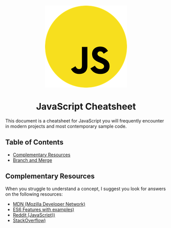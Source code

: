  <p align="center">
  <img width="256" height="256" src="/img/JavaScript_logo_large.png">
</p>

<h1 align="center">JavaScript Cheatsheet</h1>

This document is a cheatsheet for JavaScript you will frequently encounter in modern projects and most contemporary sample code.


## Table of Contents
* [Complementary Resources](#com-res)
* [Branch and Merge](#Branch-merge)




<a name="Complementary Resources"></a>
## Complementary Resources

When you struggle to understand a concept, I suggest you look for answers on the following resources:


* [MDN (Mozilla Developer Network)](https://developer.mozilla.org/en-US/)
* [ES6 Features with examples)](http://es6-features.org/#Constants)
* [Reddit (JavaScript))](https://www.reddit.com/r/javascript/)
* [StackOverflow)](https://stackoverflow.com/questions/tagged/javascript)